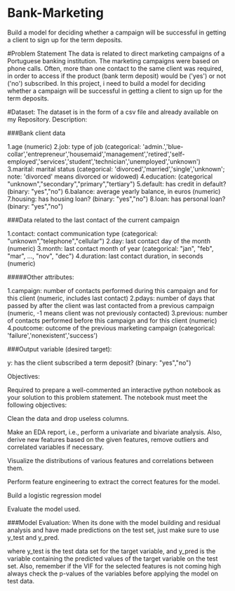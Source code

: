 # Bank-Marketing
Build a model for deciding whether a campaign will be successful in getting a client to sign up for the term deposits.

#Problem Statement 
The data is related to direct marketing campaigns of a Portuguese banking institution. The marketing campaigns were based on phone calls. Often, more than one contact to the same client was required, in order to access if the product (bank term deposit) would be ('yes') or not ('no') subscribed. 
In this project, i need to build a model for deciding whether a campaign will be successful in getting a client to sign up for the term deposits.

#Dataset:
The dataset is in the form of a csv file and already available on my Repository.
Description:

###Bank client data

1.age (numeric)
2.job: type of job (categorical: 'admin.','blue-collar','entrepreneur','housemaid','management','retired','self-employed','services','student','technician','unemployed','unknown')
3.marital: marital status (categorical: 'divorced','married','single','unknown'; note: 'divorced' means divorced or widowed)
4.education: (categorical "unknown","secondary","primary","tertiary")
5.default: has credit in default? (binary: "yes","no")
6.balance: average yearly balance, in euros (numeric) 
7.housing: has housing loan? (binary: "yes","no")
8.loan: has personal loan? (binary: "yes","no")

###Data related to the last contact of the current campaign

1.contact: contact communication type (categorical: "unknown","telephone","cellular") 
2.day: last contact day of the month (numeric)
3.month: last contact month of year (categorical: "jan", "feb", "mar", ..., "nov", "dec")
4.duration: last contact duration, in seconds (numeric)
 
 #####Other attributes:

1.campaign: number of contacts performed during this campaign and for this client (numeric, includes last contact)
2.pdays: number of days that passed by after the client was last contacted from a previous campaign (numeric, -1 means client was not previously contacted)
3.previous: number of contacts performed before this campaign and for this client (numeric)
4.poutcome: outcome of the previous marketing campaign (categorical: 'failure','nonexistent','success')
 

###Output variable (desired target):

y: has the client subscribed a term deposit? (binary: "yes","no")
 
Objectives:

Required to prepare a well-commented an interactive python notebook as your solution to this problem statement. The notebook must meet the following objectives:

Clean the data and drop useless columns.

Make an EDA report, i.e., perform a univariate and bivariate analysis. Also, derive new features based on the given features, remove outliers and correlated variables if necessary.

Visualize the distributions of various features and correlations between them.

Perform feature engineering to extract the correct features for the model.

Build a logistic regression model

Evaluate the model used.

 

###Model Evaluation:
When its done with the model building and residual analysis and have made predictions on the test set, just make sure to use y_test and y_pred.

where y_test is the test data set for the target variable, and y_pred is the variable containing the predicted values of the target variable on the test set. Also, remember if the VIF for the selected features is not coming high always check the p-values of the variables before applying the model on test data.
